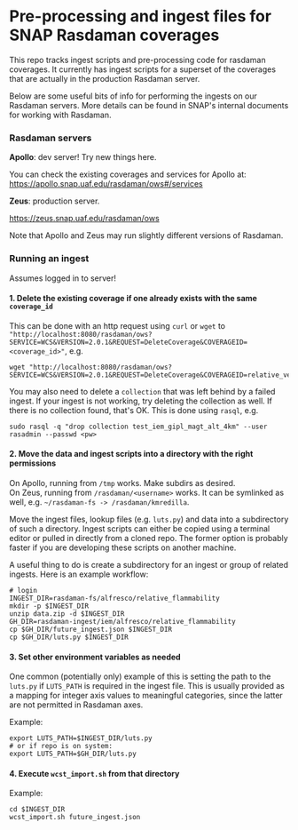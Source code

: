 # Pre-processing and ingest files for SNAP Rasdaman coverages

This repo tracks ingest scripts and pre-processing code for rasdaman coverages. It currently has ingest scripts for a superset of the coverages that are actually in the production Rasdaman server.

Below are some useful bits of info for performing the ingests on our Rasdaman servers. More details can be found in SNAP's internal documents for working with Rasdaman. 

### Rasdaman servers

**Apollo**: dev server! Try new things here.

You can check the existing coverages and services for Apollo at:
https://apollo.snap.uaf.edu/rasdaman/ows#/services
 
**Zeus**: production server.

https://zeus.snap.uaf.edu/rasdaman/ows

Note that Apollo and Zeus may run slightly different versions of Rasdaman.

### Running an ingest

Assumes logged in to server!

#### 1. Delete the existing coverage if one already exists with the same `coverage_id`

This can be done with an http request using `curl` or `wget` to `"http://localhost:8080/rasdaman/ows?SERVICE=WCS&VERSION=2.0.1&REQUEST=DeleteCoverage&COVERAGEID=<coverage_id>"`, e.g.

```
wget "http://localhost:8080/rasdaman/ows?SERVICE=WCS&VERSION=2.0.1&REQUEST=DeleteCoverage&COVERAGEID=relative_vegetation_change_future"
```

You may also need to delete a `collection` that was left behind by a failed ingest. If your ingest is not working, try deleting the collection as well. If there is no collection found, that's OK.
This is done using `rasql`, e.g. 

```
sudo rasql -q "drop collection test_iem_gipl_magt_alt_4km" --user rasadmin --passwd <pw>
```

#### 2. Move the data and ingest scripts into a directory with the right permissions

On Apollo, running from `/tmp` works. Make subdirs as desired.  
On Zeus, running from `/rasdaman/<username>` works. It can be symlinked as well, e.g. `~/rasdaman-fs -> /rasdaman/kmredilla`.  

Move the ingest files, lookup files (e.g. `luts.py`) and data into a subdirectory of such a directory. Ingest scripts can either be copied using a terminal editor or pulled in directly from a cloned repo. The former option is probably faster if you are developing these scripts on another machine.  

A useful thing to do is create a subdirectory for an ingest or group of related ingests. Here is an example workflow:

```
# login
INGEST_DIR=rasdaman-fs/alfresco/relative_flammability
mkdir -p $INGEST_DIR
unzip data.zip -d $INGEST_DIR
GH_DIR=rasdaman-ingest/iem/alfresco/relative_flammability
cp $GH_DIR/future_ingest.json $INGEST_DIR
cp $GH_DIR/luts.py $INGEST_DIR
```

#### 3. Set other environment variables as needed

One common (potentially only) example of this is setting the path to the `luts.py` if `LUTS_PATH` is required in the ingest file. This is usually provided as a mapping for integer axis values to meaningful categories, since the latter are not permitted in Rasdaman axes.

Example: 
```
export LUTS_PATH=$INGEST_DIR/luts.py
# or if repo is on system:
export LUTS_PATH=$GH_DIR/luts.py
```

#### 4. Execute `wcst_import.sh` from that directory

Example: 

```
cd $INGEST_DIR
wcst_import.sh future_ingest.json
```
